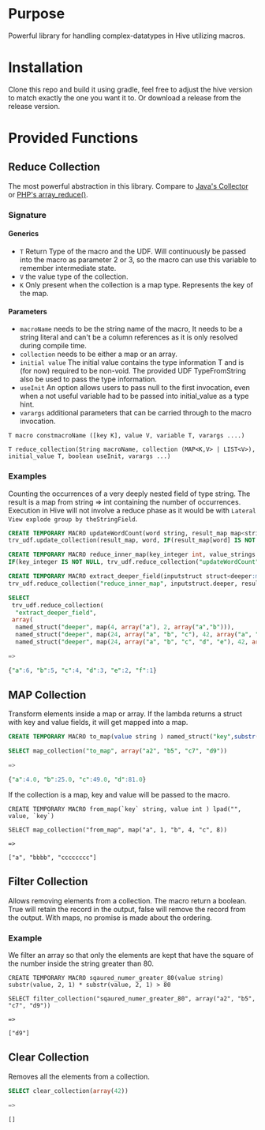 # Purpose

Powerful library for handling complex-datatypes in Hive utilizing macros.

# Installation

Clone this repo and build it using gradle, feel free to adjust the hive version to match exactly the one you want it to.
Or download a release from the release version.
 
# Provided Functions

## Reduce Collection

The most powerful abstraction in this library. Compare to 
[Java's Collector](https://docs.oracle.com/javase/8/docs/api/java/util/stream/Collector.html) or 
[PHP's array_reduce()](http://docs.php.net/manual/en/function.array-reduce.php).


### Signature

#### Generics

* `T` Return Type of the macro and the UDF. Will continuously be passed into the macro as parameter 2 or 3, so the macro can use this variable to remember intermediate state.
* `V` the value type of the collection.
* `K` Only present when the collection is a map type. Represents the key of the map.

#### Parameters

* `macroName` needs to be the string name of the macro, It needs to be a string literal and can't be a column references as it is only resolved during compile time.
* `collection` needs to be either a map or an array.
* `initial value`  The initial value contains the type information T and is (for now) required to be non-void. The provided UDF TypeFromString also be used to pass the type information.
* `useInit` An option allows users to pass null to the first invocation, even when a not useful variable had to be passed into initial_value as a type hint.
* `varargs` additional parameters that can be carried through to the macro invocation.

```
T macro constmacroName ([key K], value V, variable T, varargs ....) 

T reduce_collection(String macroName, collection (MAP<K,V> | LIST<V>), initial_value T, boolean useInit, varargs ...)
```

### Examples

Counting the occurrences of a very deeply nested field of type string. The result is a map from string => int containing the number of occurrences.
Execution in Hive will not involve a reduce phase as it would be with `Lateral View explode group by theStringField`.


```sql
CREATE TEMPORARY MACRO updateWordCount(word string, result_map map<string,int>)
trv_udf.update_collection(result_map, word, IF(result_map[word] IS NOT NULL, result_map[word] + 1, 1));

CREATE TEMPORARY MACRO reduce_inner_map(key_integer int, value_strings array<string>, result_map map<string,int>)
IF(key_integer IS NOT NULL, trv_udf.reduce_collection("updateWordCount", value_strings, result_map), result_map);

CREATE TEMPORARY MACRO extract_deeper_field(inputstruct struct<deeper:map<int,array<string>>>, result_map map<string,int>)
trv_udf.reduce_collection("reduce_inner_map", inputstruct.deeper, result_map);

SELECT 
 trv_udf.reduce_collection(
  "extract_deeper_field",
 array(
  named_struct("deeper", map(4, array("a"), 2, array("a","b"))),
  named_struct("deeper", map(24, array("a", "b", "c"), 42, array("a", "b", "c", "d"))),
  named_struct("deeper", map(24, array("a", "b", "c", "d", "e"), 42, array("a", "b", "c", "d", "e", "f")))), map("dummy", 0), false);

=>

{"a":6, "b":5, "c":4, "d":3, "e":2, "f":1}

```

## MAP Collection

Transform elements inside a map or array. If the lambda returns a struct with key and value fields, it will get mapped into a map.

```sql
CREATE TEMPORARY MACRO to_map(value string ) named_struct("key",substr(value,1,1),"value" , substr(value,2,1) * substr(value,2,1))

SELECT map_collection("to_map", array("a2", "b5", "c7", "d9")) 

=> 

{"a":4.0, "b":25.0, "c":49.0, "d":81.0}
```

If the collection is a map, key and value will be passed to the macro.

```
CREATE TEMPORARY MACRO from_map(`key` string, value int ) lpad("", value, `key`)

SELECT map_collection("from_map", map("a", 1, "b", 4, "c", 8))

=>

["a", "bbbb", "cccccccc"]
```

## Filter Collection

Allows removing elements from a collection. The macro return a boolean. True will retain the record in the output, false will remove the record from the output. With maps, no promise is made about the ordering.

### Example

We filter an array so that only the elements are kept that have the square of the number inside the string greater than 80.

```
CREATE TEMPORARY MACRO sqaured_numer_greater_80(value string) substr(value, 2, 1) * substr(value, 2, 1) > 80 

SELECT filter_collection("sqaured_numer_greater_80", array("a2", "b5", "c7", "d9"))

=>

["d9"]
```

## Clear Collection

Removes all the elements from a collection.

```sql
SELECT clear_collection(array(42)) 

=> 

[]
```
